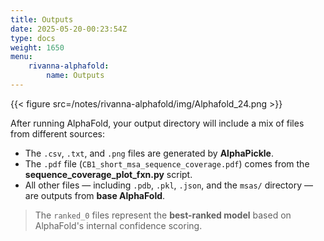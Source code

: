 ```yaml
---
title: Outputs
date: 2025-05-20-00:23:54Z
type: docs 
weight: 1650
menu: 
    rivanna-alphafold:
        name: Outputs
---
```


{{< figure src=/notes/rivanna-alphafold/img/Alphafold_24.png >}}


After running AlphaFold, your output directory will include a mix of files from different sources:

- The `.csv`, `.txt`, and `.png` files are generated by **AlphaPickle**.
- The `.pdf` file (`CB1_short_msa_sequence_coverage.pdf`) comes from the **sequence_coverage_plot_fxn.py** script.
- All other files — including `.pdb`, `.pkl`, `.json`, and the `msas/` directory — are outputs from **base AlphaFold**.

> The `ranked_0` files represent the **best-ranked model** based on AlphaFold's internal confidence scoring.



